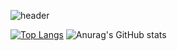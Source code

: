 ![header](https://capsule-render.vercel.app/api?type=waving&color=70faac&height=220&section=header&text=KIMSEONMI&fontSizew54)






[![Top Langs](https://github-readme-stats.vercel.app/api/top-langs/?username=seon-mikim)](https://github.com/anuraghazra/github-readme-stats)  ![Anurag's GitHub stats](https://github-readme-stats.vercel.app/api?username=seon-mikim&show_icons=true&theme=radical)


<!--
**seon-mikim/seon-mikim** is a ✨ _special_ ✨ repository because its `README.md` (this file) appears on your GitHub profile.
